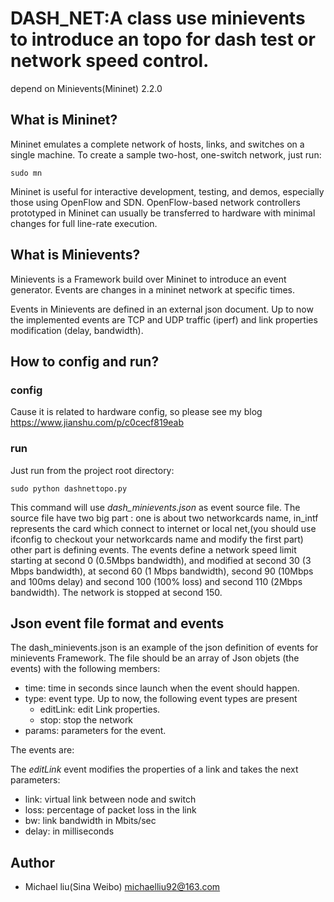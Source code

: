 DASH_NET:A class use minievents to introduce an topo for dash test or network speed control.
========================================================

depend on Minievents(Mininet) 2.2.0

## What is Mininet?

Mininet emulates a complete network of hosts, links, and switches
on a single machine.  To create a sample two-host, one-switch network,
just run:

  `sudo mn`

Mininet is useful for interactive development, testing, and demos,
especially those using OpenFlow and SDN.  OpenFlow-based network
controllers prototyped in Mininet can usually be transferred to
hardware with minimal changes for full line-rate execution.

## What is Minievents?

Minievents is a Framework build over Mininet to introduce an event generator.
Events are changes in a mininet network at specific times. 

Events in Minievents are defined in an external json document.
Up to now the implemented events are TCP and UDP traffic (iperf) and link 
properties modification (delay, bandwidth).

## How to config and run?
### config
Cause it is related to hardware config, so please see my blog 
https://www.jianshu.com/p/c0cecf819eab


### run
Just run from the project root directory:

  `sudo python dashnettopo.py`

This command will use *dash_minievents.json* as event source file.
The source file have two big part :
one is about two networkcards name, in_intf represents the card which connect to internet
or local net,(you should use ifconfig to checkout your networkcards name and modify the first part)
other part is defining events. 
The events define a network speed limit starting at second 0 (0.5Mbps bandwidth), and  modified at second 30 (3 Mbps bandwidth), at second 60 (1 Mbps bandwidth), second 90 (10Mbps and 100ms delay) and second 100 (100% loss) and second 110 (2Mbps bandwidth). The network is stopped at second 150. 

## Json event file format and events

The dash_minievents.json is an example of the json definition of events for minievents 
Framework. The file should be an array of Json objets (the events) with the following members:

* time: time in seconds since launch when the event should happen.
* type: event type. Up to now, the following event types are present
  * editLink: edit Link properties.
  * stop: stop the network
* params: parameters for the event.

The events are:

The *editLink* event modifies the properties of a link and takes the next parameters:
* link: virtual link between node and switch
* loss: percentage of packet loss in the link
* bw: link bandwidth in Mbits/sec
* delay: in milliseconds

## Author

* Michael liu(Sina Weibo)
michaelliu92@163.com

